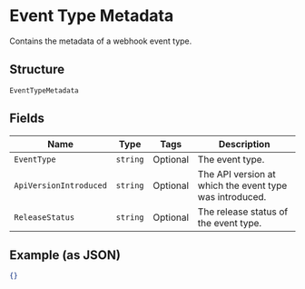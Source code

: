 
# Event Type Metadata

Contains the metadata of a webhook event type.

## Structure

`EventTypeMetadata`

## Fields

| Name | Type | Tags | Description |
|  --- | --- | --- | --- |
| `EventType` | `string` | Optional | The event type. |
| `ApiVersionIntroduced` | `string` | Optional | The API version at which the event type was introduced. |
| `ReleaseStatus` | `string` | Optional | The release status of the event type. |

## Example (as JSON)

```json
{}
```

